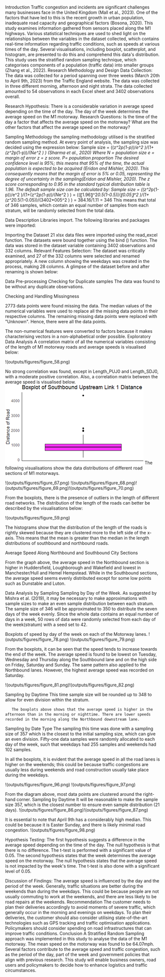 Introduction
Traffic congestion and incidents are significant challenges many businesses face in the United Kingdom (Mall et al., 2023). One of the factors that have led to this is the recent growth in urban population, inadequate road capacity and geographical factors (Bosona, 2020). 
This study examines information gathered from sensors placed along the M1 highways. Various statistical techniques are used to shed light on the relationships between the variables in the dataset collected, which contains real-time information regarding traffic conditions, such as speeds at various times of the day. Several visualisations, including boxplot, scatterplot, and histogram, are presented to do this and comprehend this data's distribution. 
This study uses the stratified random sampling technique, which categorises components of a population (traffic data) into smaller groups (Zhang et al., 2022).
Research Methodology and Design
Data Collection:
The data was collected for a period spanning over three weeks (March 20th to April 9th, 2023) from the Traffic England website. The data was collected in three different morning, afternoon and night strata. The data collected amounted to 54 observations in each Excel sheet and 3402 observations overall.

Research Hypothesis:
	There is a considerable variation in average speed depending on the time of the day.
	The day of the week determines the average speed on the M1 motorway.
Research Questions:
	Is the time of the day a factor that affects the average speed on the motorway?
	What are the other factors that affect the average speed on the motorway?

Sampling Methodology
the sampling methodology utilised is the stratified random sampling method. At every point of analysis, the sampling size was decided using the expression below:
Sample size = ((z^2*p(1-p))/e^2 )/(1+(z^2*p(1-p))/(N*e^2 )  )
(Sharma et al., 2020)
Where N = population size 
e = margin of error
z = z score.
P= population proportion
The desired confidence level is 95%; this means that 95% of the time, the actual population is expected to be acquired (Eridon and Mishler, 2020). 
This consequently means that the margin of error is 5% or 0.05, representing the degree of uncertainty in the sampling(Eridon and Mishler, 2020). 
The z score corresponding to 0.95 in the standard typical distribution table is 1.96.
The default sample size can be calculated by:
Sample size =  ((z^2*p(1-p))/e^2 )/(1+(z^2*p(1-p))/(N*e^2 )  )
= ((〖1.96〗^2*0.5(1-0.5))/〖0.05〗^2 )/(1+(z^2*0.5(1-0.05))/(3402*005^2 )  )
= 384.16/1.11
= 346
This means that total of 346 samples, which contain an equal number of samples from each stratum, will be randomly selected from the total data.

Data Description
Libraries import.
The following libraries and packages were imported:
 
Importing the Dataset
21 xlsx data files were imported using the read_excel function. The datasets were bound together using the bind () function. The data was stored in the dataset variable containing 3402 observations and 332 columns.
Relevant Features Selection:
The dataset was critically examined, and 27 of the 332 columns were selected and renamed appropriately. A new column showing the weekdays was created in the process, making 28 columns. 
A glimpse of the dataset before and after renaming is shown below:
 
 
 
Data Pre-processing
Checking for Duplicate samples
The data was found to be without any duplicate observations.
 

Checking and Handling Missingness
 
 
2773 data points were found missing the data. The median values of the numerical variables were used to replace all the missing data points in their respective columns. The remaining missing data points were replaced with "Unknown". Hence, there were all the data points.
 
The non-numerical features were converted to factors because it makes characterising vectors in a non-alphabetical order possible.
Exploratory Data Analysis
A correlation matrix of all the numerical variables consisting of the length of M1 motorway roads and average speeds is visualised below:

!(outputs/figures/figure_58.png)

 
No strong correlation was found, except in Length_PUJ0 and Length_SDJ0, with a moderate positive correlation.
Also, a correlation matrix between the average speed is visualised below.
 ![Correlation Plot](outputs/figures/figure_59.png)
	The following visualisations show the data distributions of different road sections of M1 motorways. 
  
  !(outputs/figures/figure_67.png)
  !(outputs/figures/figure_68.png)!(outputs/figures/figure_69.png)!(outputs/figures/figure_70.png)

     
From the boxplots, there is the presence of outliers in the length of different road networks. 
The distribution of the length of the roads can better be described by the visualisations below:
  
 !(outputs/figures/figure_59.png)  
   
The histograms show that the distribution of the length of the roads is rightly skewed because they are clustered more to the left side of the x-axis. This means that the mean is greater than the median in the length distributions of southbound and northbound roads.

Average Speed Along Northbound and Southbound City Sections 
 
From the graph above, the average speed in the Northbound section is higher in Huddersfield, Loughborough and Wakefield and lowest in Manchester/Hull and Hemel Hempstead. While in the Southbound sections, the average speed seems evenly distributed except for some low points such as Dunstable and Luton.


Data Analysis by Sampling
Sampling by Day of the Week.
As suggested by Mishra et al. (2019), it may be necessary to make approximations with sample sizes to make an even sample distribution between each stratum. The sample size of 346 will be approximated to 350 to distribute the seven days of the week evenly. Since the whole data contains an equal number of days in a week, 50 rows of data were randomly selected from each day of the week(stratum) with a seed set to 42. 
  

Boxplots of speed by day of the week on each of the Motorway lanes.
!(outputs/figures/figure_78.png)
!(outputs/figures/figure_79.png)
   
   
From the boxplots, it can be seen that the speed tends to increase towards the end of the week. The average speed is found to be lowest on Tuesday, Wednesday and Thursday along the Southbound lane and on the high side on Friday, Saturday and Sunday. The same pattern also applied to the Northbound lanes. However, the highest average speed was recorded on Saturday.
 
  

 !(outputs/figures/figure_81.png)!(outputs/figures/figure_82.png)


Sampling by Daytime
This time sample size will be rounded up to 348 to allow for even division within the stratum.  

       The boxplots above shows that the average speed is higher in the afternoon than in the morning or nighttime. There are lower speeds recorded in the morning along the Northbound downstream lane.

Sampling by Date Type
The sampling this time was done with a sampling size of 357 which is the closest to the initial sampling size, which can give an even division. Fifty-one data samples were randomly allocated to each day of the week, such that weekdays had 255 samples and weekends had 102 samples.
  
   
In all the boxplots, it is evident that the average speed in all the road lanes is higher on the weekends; this could be because traffic congestions are usually less during weekends and road construction usually take place during the weekdays.

 !(outputs/figures/figure_96.png) !(outputs/figures/figure_97.png)
 
 
 
From the diagram above, most data points are clustered around the right-hand corner. 
Sampling by Daytime
It will be reasonable to make the sample size 357, which is the closest number to ensure even sample distribution (21 days). 
!(outputs/figures/figure_86.png)!(outputs/figures/figure_87.png)
 
It is essential to note that April 9th has a considerably high median. This could be because it is Easter Sunday, and there is likely minimal road congestion.
!(outputs/figures/figure_98.png)

Hypothesis Testing:
The first hypothesis suggests a difference in the average speed depending on the time of the day. The null hypothesis is that there is no difference. The t-test is performed with a significant value of 0.05.
The second hypothesis states that the week determines the average speed on the motorway. The null hypothesis states that the average speed is not impacted by the week's time. The t-test is also done with a significant level of 0.05.

Discussion of Findings:
The average speed is influenced by the day and the period of the week. Generally, traffic situations are better during the weekends than during the weekdays. This could be because people are not usually commuting to work at the weekends, and there are less likely to be road repairs at the weekends.
Recommendation
The customer needs to plan their deliveries accordingly to avoid moments of severe traffic, which generally occur in the morning and evenings on weekdays. To plan their deliveries, the customer should also consider utilising state-of-the-art technologies such as GPS tracking and traffic optimisation applications. Policymakers should consider spending on road infrastructures that can improve traffic conditions.
Conclusion
A Stratified Random Sampling approach was implemented in this study to analyse the data of the M1 motorway. The mean speed on the motorway was found to be 64.07mph. Several factors contribute to the average speed and traffic congestion, such as the period of the day, part of the week and government policies that align with previous research. This study will enable business owners, road users and policymakers to decide how to enhance logistics and traffic circumstances.

